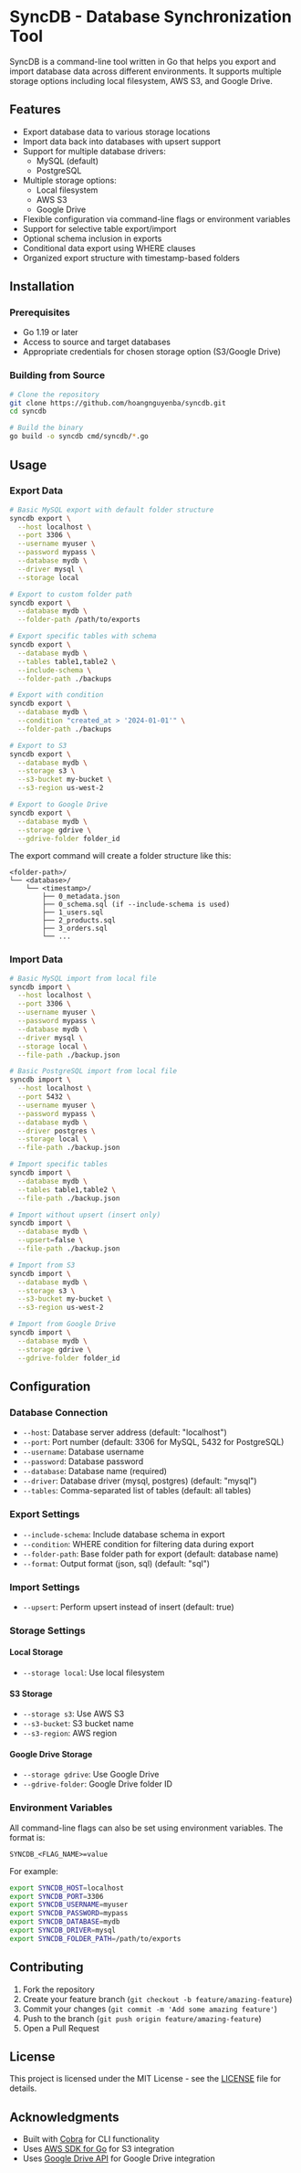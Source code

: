 # SyncDB - Database Synchronization Tool

SyncDB is a command-line tool written in Go that helps you export and import database data across different environments. It supports multiple storage options including local filesystem, AWS S3, and Google Drive.

## Features

- Export database data to various storage locations
- Import data back into databases with upsert support
- Support for multiple database drivers:
  - MySQL (default)
  - PostgreSQL
- Multiple storage options:
  - Local filesystem
  - AWS S3
  - Google Drive
- Flexible configuration via command-line flags or environment variables
- Support for selective table export/import
- Optional schema inclusion in exports
- Conditional data export using WHERE clauses
- Organized export structure with timestamp-based folders

## Installation

### Prerequisites

- Go 1.19 or later
- Access to source and target databases
- Appropriate credentials for chosen storage option (S3/Google Drive)

### Building from Source

```bash
# Clone the repository
git clone https://github.com/hoangnguyenba/syncdb.git
cd syncdb

# Build the binary
go build -o syncdb cmd/syncdb/*.go
```

## Usage

### Export Data

```bash
# Basic MySQL export with default folder structure
syncdb export \
  --host localhost \
  --port 3306 \
  --username myuser \
  --password mypass \
  --database mydb \
  --driver mysql \
  --storage local

# Export to custom folder path
syncdb export \
  --database mydb \
  --folder-path /path/to/exports

# Export specific tables with schema
syncdb export \
  --database mydb \
  --tables table1,table2 \
  --include-schema \
  --folder-path ./backups

# Export with condition
syncdb export \
  --database mydb \
  --condition "created_at > '2024-01-01'" \
  --folder-path ./backups

# Export to S3
syncdb export \
  --database mydb \
  --storage s3 \
  --s3-bucket my-bucket \
  --s3-region us-west-2

# Export to Google Drive
syncdb export \
  --database mydb \
  --storage gdrive \
  --gdrive-folder folder_id
```

The export command will create a folder structure like this:
```
<folder-path>/
└── <database>/
    └── <timestamp>/
        ├── 0_metadata.json
        ├── 0_schema.sql (if --include-schema is used)
        ├── 1_users.sql
        ├── 2_products.sql
        ├── 3_orders.sql
        └── ...
```

### Import Data

```bash
# Basic MySQL import from local file
syncdb import \
  --host localhost \
  --port 3306 \
  --username myuser \
  --password mypass \
  --database mydb \
  --driver mysql \
  --storage local \
  --file-path ./backup.json

# Basic PostgreSQL import from local file
syncdb import \
  --host localhost \
  --port 5432 \
  --username myuser \
  --password mypass \
  --database mydb \
  --driver postgres \
  --storage local \
  --file-path ./backup.json

# Import specific tables
syncdb import \
  --database mydb \
  --tables table1,table2 \
  --file-path ./backup.json

# Import without upsert (insert only)
syncdb import \
  --database mydb \
  --upsert=false \
  --file-path ./backup.json

# Import from S3
syncdb import \
  --database mydb \
  --storage s3 \
  --s3-bucket my-bucket \
  --s3-region us-west-2

# Import from Google Drive
syncdb import \
  --database mydb \
  --storage gdrive \
  --gdrive-folder folder_id
```

## Configuration

### Database Connection

- `--host`: Database server address (default: "localhost")
- `--port`: Port number (default: 3306 for MySQL, 5432 for PostgreSQL)
- `--username`: Database username
- `--password`: Database password
- `--database`: Database name (required)
- `--driver`: Database driver (mysql, postgres) (default: "mysql")
- `--tables`: Comma-separated list of tables (default: all tables)

### Export Settings

- `--include-schema`: Include database schema in export
- `--condition`: WHERE condition for filtering data during export
- `--folder-path`: Base folder path for export (default: database name)
- `--format`: Output format (json, sql) (default: "sql")

### Import Settings

- `--upsert`: Perform upsert instead of insert (default: true)

### Storage Settings

#### Local Storage
- `--storage local`: Use local filesystem

#### S3 Storage
- `--storage s3`: Use AWS S3
- `--s3-bucket`: S3 bucket name
- `--s3-region`: AWS region

#### Google Drive Storage
- `--storage gdrive`: Use Google Drive
- `--gdrive-folder`: Google Drive folder ID

### Environment Variables

All command-line flags can also be set using environment variables. The format is:
```
SYNCDB_<FLAG_NAME>=value
```

For example:
```bash
export SYNCDB_HOST=localhost
export SYNCDB_PORT=3306
export SYNCDB_USERNAME=myuser
export SYNCDB_PASSWORD=mypass
export SYNCDB_DATABASE=mydb
export SYNCDB_DRIVER=mysql
export SYNCDB_FOLDER_PATH=/path/to/exports
```

## Contributing

1. Fork the repository
2. Create your feature branch (`git checkout -b feature/amazing-feature`)
3. Commit your changes (`git commit -m 'Add some amazing feature'`)
4. Push to the branch (`git push origin feature/amazing-feature`)
5. Open a Pull Request

## License

This project is licensed under the MIT License - see the [LICENSE](LICENSE) file for details.

## Acknowledgments

- Built with [Cobra](https://github.com/spf13/cobra) for CLI functionality
- Uses [AWS SDK for Go](https://github.com/aws/aws-sdk-go) for S3 integration
- Uses [Google Drive API](https://developers.google.com/drive/api/v3/reference) for Google Drive integration 